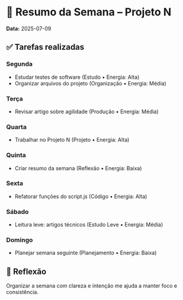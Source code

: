 # 🧠 Resumo da Semana – Projeto N
**Data:** 2025-07-09

## ✅ Tarefas realizadas

### Segunda
- Estudar testes de software (Estudo • Energia: Alta)
- Organizar arquivos do projeto (Organização • Energia: Média)

### Terça
- Revisar artigo sobre agilidade (Produção • Energia: Média)

### Quarta
- Trabalhar no Projeto N (Projeto • Energia: Alta)

### Quinta
- Criar resumo da semana (Reflexão • Energia: Baixa)

### Sexta
- Refatorar funções do script.js (Código • Energia: Alta)

### Sábado
- Leitura leve: artigos técnicos (Estudo Leve • Energia: Média)

### Domingo
- Planejar semana seguinte (Planejamento • Energia: Baixa)

## 💬 Reflexão
Organizar a semana com clareza e intenção me ajuda a manter foco e consistência.

